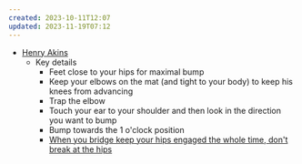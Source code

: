 ```yaml
---
created: 2023-10-11T12:07
updated: 2023-11-19T07:12
---
```

- [Henry Akins](https://youtu.be/RiIBK-moBdE)
	- Key details
		- Feet close to your hips for maximal bump
		- Keep your elbows on the mat (and tight to your body) to keep his knees from advancing
		- Trap the elbow
		- Touch your ear to your shoulder and then look in the direction you want to bump
		- Bump towards the 1 o'clock position
		- [When you bridge keep your hips engaged the whole time, don't break at the hips](https://youtu.be/RiIBK-moBdE?t=400)